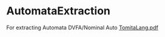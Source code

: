 # AutomataExtraction

For extracting Automata DVFA/Nominal Auto
[TomitaLang.pdf](https://github.com/user-attachments/files/15793439/TomitaLang.pdf)
